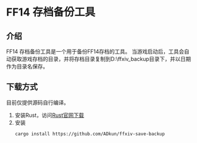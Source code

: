 # FF14 存档备份工具

## 介绍

FF14 存档备份工具是一个用于备份FF14存档的工具。
当游戏启动后，工具会自动获取游戏存档的目录，并将存档目录复制到D:\ffxiv_backup目录下，并以日期作为目录名保存。

## 下载方式

目前仅提供源码自行编译。
1. 安装Rust，访问[Rust官网下载](https://www.rust-lang.org/learn/get-started)
2. 安装
    ```
    cargo install https://github.com/ADkun/ffxiv-save-backup
    ```